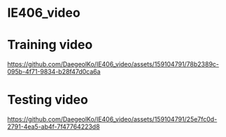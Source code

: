 # IE406_video





# Training video
https://github.com/DaegeolKo/IE406_video/assets/159104791/78b2389c-095b-4f71-9834-b28f47d0ca6a


# Testing video
https://github.com/DaegeolKo/IE406_video/assets/159104791/25e7fc0d-2791-4ea5-ab4f-7f47764223d8

